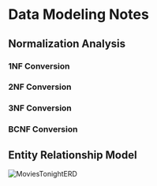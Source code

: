 # Data Modeling Notes

## Normalization Analysis

### 1NF Conversion

### 2NF Conversion

### 3NF Conversion

### BCNF Conversion

## Entity Relationship Model
![MoviesTonightERD](MoviesTonightERD.png)
